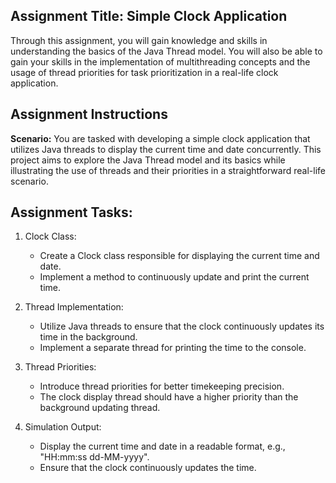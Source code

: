 ## Assignment Title: Simple Clock Application
Through this assignment, you will gain knowledge and skills in understanding the basics of the Java Thread model. You will also be able to gain your skills in the implementation of multithreading concepts and the usage of thread priorities for task prioritization in a real-life clock application.

## Assignment Instructions
**Scenario:** You are tasked with developing a simple clock application that utilizes Java threads to display the current time and date concurrently. This project aims to explore the Java Thread model and its basics while illustrating the use of threads and their priorities in a straightforward real-life scenario. 

## Assignment Tasks:
1. Clock Class:
   - Create a Clock class responsible for displaying the current time and date.
   - Implement a method to continuously update and print the current time.

2. Thread Implementation:
   - Utilize Java threads to ensure that the clock continuously updates its time in the background.
   - Implement a separate thread for printing the time to the console.

3. Thread Priorities:
   - Introduce thread priorities for better timekeeping precision.
   - The clock display thread should have a higher priority than the background updating thread.

4. Simulation Output:
   - Display the current time and date in a readable format, e.g., "HH:mm:ss dd-MM-yyyy".
   - Ensure that the clock continuously updates the time.